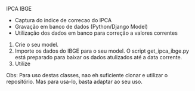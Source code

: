 IPCA IBGE
- Captura do indice de correcao do IPCA
- Gravação em banco de dados (Python/Django Model)
- Utilização dos dados em banco para correção a valores correntes


1. Crie o seu model. 
2. Importe os dados do IBGE para o seu model. O script get_ipca_ibge.py está preparado para baixar os dados atulizados até a data corrente. 
3. Utilize 


Obs: Para uso destas classes, nao eh suficiente clonar e utilizar o repositório. Mas para usa-lo, basta adaptar ao seu uso.

